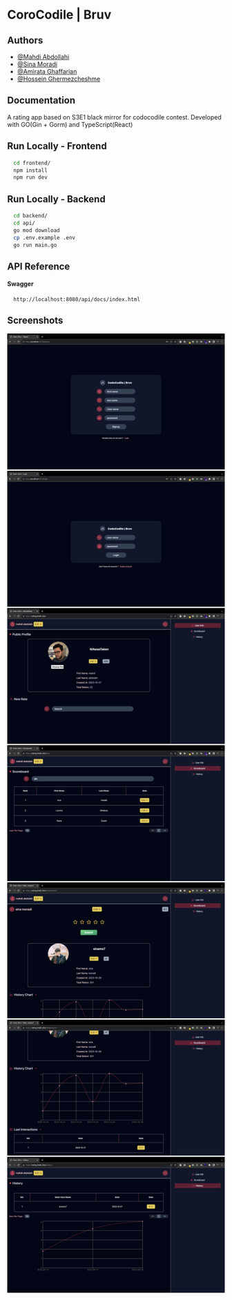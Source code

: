 
# CoroCodile | Bruv



## Authors

- [@Mahdi Abdollahi](https://github.com/MAwasTaken)
- [@Sina Moradi](https://github.com/ceenaa)
- [@Amirata Ghaffarian](https://github.com/amirata051)
- [@Hossein Ghermezcheshme](https://github.com/HosseinGh82)



## Documentation

A rating app based on S3E1 black mirror for codocodile contest.
Developed with GO(Gin + Gorm) and TypeScript(React)


## Run Locally - Frontend

```bash
  cd frontend/
  npm install
  npm run dev
```

## Run Locally - Backend

```bash
  cd backend/
  cd api/
  go mod download
  cp .env.example .env
  go run main.go
```
    
## API Reference

#### Swagger

```http
  http://localhost:8080/api/docs/index.html
```

## Screenshots
![](https://github.com/ceenaa/codo/blob/main/media/1.png)
![](https://github.com/ceenaa/codo/blob/main/media/2.png)
![](https://github.com/ceenaa/codo/blob/main/media/3.png)
![](https://github.com/ceenaa/codo/blob/main/media/4.png)
![](https://github.com/ceenaa/codo/blob/main/media/5.png)
![](https://github.com/ceenaa/codo/blob/main/media/6.png)
![](https://github.com/ceenaa/codo/blob/main/media/7.png)
